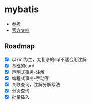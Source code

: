 # mybatis
- [参考](https://www.kuangstudy.com/zl/ssm#1377533013419716610)
- [官方文档](https://mybatis.org/mybatis-3/zh/configuration.html)

## Roadmap
- [x] 以xml为主，太复杂的sql不适合用注解
- [x] 基础的curd
- [x] 声明式事务-注解
- [x] 编程式事务-手动写
- [x] 关联查询，注解分解写法
- [x] 分页查询
- [x] 批量插入